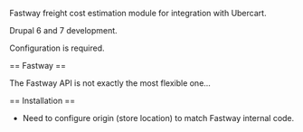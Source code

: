 Fastway freight cost estimation module for integration with Ubercart.

Drupal 6 and 7 development.

Configuration is required.

== Fastway ==

The Fastway API is not exactly the most flexible one...

== Installation ==

* Need to configure origin (store location) to match Fastway internal code.
